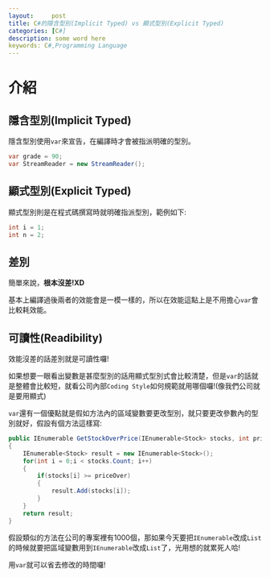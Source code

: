 ```yaml
---
layout:     post
title: C#的隱含型別(Implicit Typed) vs 顯式型別(Explicit Typed)   
categories: [C#]
description: some word here
keywords: C#,Programming Language
---
```



# 介紹
## 隱含型別(Implicit Typed)
隱含型別使用`var`來宣告，在編譯時才會被指派明確的型別。
```csharp
var grade = 90;
var StreamReader = new StreamReader();
```

## 顯式型別(Explicit Typed)
顯式型別則是在程式碼撰寫時就明確指派型別，範例如下:
```csharp
int i = 1;
int n = 2;
```

## 差別
簡單來說，**根本沒差!XD**

基本上編譯過後兩者的效能會是一模一樣的，所以在效能這點上是不用擔心`var`會比較耗效能。

## 可讀性(Readibility)
效能沒差的話差別就是可讀性囉!

如果想要一眼看出變數是甚麼型別的話用顯式型別式會比較清楚，但是`var`的話就是整體會比較短，就看公司內部`Coding Style`如何規範就用哪個囉!(像我們公司就是要用顯式)

`var`還有一個優點就是假如方法內的區域變數要更改型別，就只要更改參數內的型別就好，假設有個方法這樣寫:

```csharp
public IEnumerable GetStockOverPrice(IEnumerable<Stock> stocks, int priceOver)
{
    IEnumerable<Stock> result = new IEnumerable<Stock>();
    for(int i = 0;i < stocks.Count; i++)
    {
        if(stocks[i] >= priceOver)
        {
            result.Add(stocks[i]);
        }
    }
    return result;
}
```

假設類似的方法在公司的專案裡有1000個，那如果今天要把`IEnumerable`改成`List`的時候就要把區域變數用到`IEnumerable`改成`List`了，光用想的就累死人哈!

用`var`就可以省去修改的時間囉!